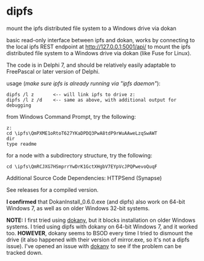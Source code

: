 # dipfs
mount the ipfs distributed file system to a Windows drive via dokan

basic read-only interface between ipfs and dokan, works by connecting to the local ipfs REST endpoint at http://127.0.0.1:5001/api/ 
to mount the ipfs distributed file system to a Windows drive via dokan (like Fuse for Linux).

The code is in Delphi 7, and should be relatively easily adaptable to FreePascal or later version of Delphi.

usage (*make sure ipfs is already running via "ipfs daemon"*):

```
dipfs /l z       <-- will link ipfs to drive z:
dipfs /l z /d    <-- same as above, with additional output for debugging
```

from Windows Command Prompt, try the following:

```
z: 
cd \ipfs\QmPXME1oRtoT627YKaDPDQ3PwA8tdP9rWuAAweLzqSwAWT
dir
type readme
```

for a node with a subdirectory structure, try the following:

``` 
cd \ipfs\QmRCJXG7HSmprrYwDrK1GctXHgbV7EYpVcJPQPwevoQuqF
```

Additional Source Code Dependencies: HTTPSend (Synapse)

See releases for a compiled version.  

**I confirmed** that DokanInstall_0.6.0.exe (and dipfs) also work on 64-bit Windows 7, as well as on older Windows 32-bit systems.

**NOTE:** I first tried using [dokany](https://github.com/dokan-dev/dokany), but it blocks installation on older Windows systems.  I tried using dipfs with dokany on 64-bit Windows 7, and it worked too.  **HOWEVER**, dokany seems to BSOD every time I tried to dismount the drive (it also happened with their version of mirror.exe, so it's not a dipfs issue).  I've opened an issue with [dokany](https://github.com/dokan-dev/dokany/issues/31) to see if the problem can be tracked down.
